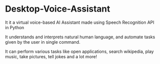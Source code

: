 # Desktop-Voice-Assistant
It it a virtual voice-based AI Assistant made using Speech Recognition API in Python

It understands and interprets natural human language, and automate tasks given by the user in single command.

It can perform various tasks like open applications, search wikipedia, play music, take pictures, tell jokes and a lot more!
